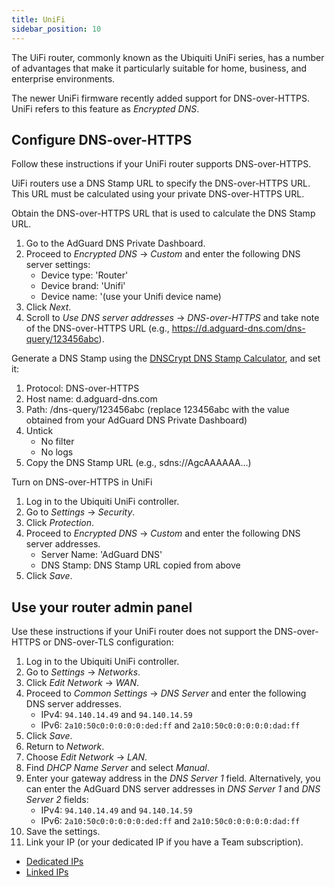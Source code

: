 ```yaml
---
title: UniFi
sidebar_position: 10
---
```


The UiFi router, commonly known as the Ubiquiti UniFi series, has a number of advantages that make it particularly suitable for home, business, and enterprise environments.

The newer UniFi firmware recently added support for DNS-over-HTTPS. UniFi refers to this feature as _Encrypted DNS_.

## Configure DNS-over-HTTPS

Follow these instructions if your UniFi router supports DNS-over-HTTPS.

UiFi routers use a DNS Stamp URL to specify the DNS-over-HTTPS URL. This URL must be calculated using your private DNS-over-HTTPS URL.

Obtain the DNS-over-HTTPS URL that is used to calculate the DNS Stamp URL.

1. Go to the AdGuard DNS Private Dashboard.
2. Proceed to _Encrypted DNS_ → _Custom_ and enter the following DNS server settings:
    - Device type: 'Router'
    - Device brand: 'Unifi'
    - Device name: '(use your Unifi device name)
3. Click _Next_.
4. Scroll to _Use DNS server addresses_ → _DNS-over-HTTPS_ and take note of the DNS-over-HTTPS URL (e.g., https://d.adguard-dns.com/dns-query/123456abc).

Generate a DNS Stamp using the [DNSCrypt DNS Stamp Calculator](https://dnscrypt.info/stamps/), and set it:

1. Protocol: DNS-over-HTTPS
2. Host name: d.adguard-dns.com
3. Path: /dns-query/123456abc (replace 123456abc with the value obtained from your AdGuard DNS Private Dashboard)
4. Untick
    - No filter
    - No logs
5. Copy the DNS Stamp URL (e.g., sdns://AgcAAAAAA…)

Turn on DNS-over-HTTPS in UniFi

1. Log in to the Ubiquiti UniFi controller.
2. Go to _Settings_ → _Security_.
3. Click _Protection_.
4. Proceed to _Encrypted DNS_ → _Custom_ and enter the following DNS server addresses.
    - Server Name: 'AdGuard DNS'
    - DNS Stamp: DNS Stamp URL copied from above
5. Click _Save_.

## Use your router admin panel

Use these instructions if your UniFi router does not support the DNS-over-HTTPS or DNS-over-TLS configuration:

1. Log in to the Ubiquiti UniFi controller.
2. Go to _Settings_ → _Networks_.
3. Click _Edit Network_ → _WAN_.
4. Proceed to _Common Settings_ → _DNS Server_ and enter the following DNS server addresses.
    - IPv4: `94.140.14.49` and `94.140.14.59`
    - IPv6: `2a10:50c0:0:0:0:0:ded:ff` and `2a10:50c0:0:0:0:0:dad:ff`
5. Click _Save_.
6. Return to _Network_.
7. Choose _Edit Network_ → _LAN_.
8. Find _DHCP Name Server_ and select _Manual_.
9. Enter your gateway address in the _DNS Server 1_ field. Alternatively, you can enter the AdGuard DNS server addresses in _DNS Server 1_ and _DNS Server 2_ fields:
    - IPv4: `94.140.14.49` and `94.140.14.59`
    - IPv6: `2a10:50c0:0:0:0:0:ded:ff` and `2a10:50c0:0:0:0:0:dad:ff`
10. Save the settings.
11. Link your IP (or your dedicated IP if you have a Team subscription).

- [Dedicated IPs](private-dns/connect-devices/other-options/dedicated-ip.md)
- [Linked IPs](private-dns/connect-devices/other-options/linked-ip.md)
